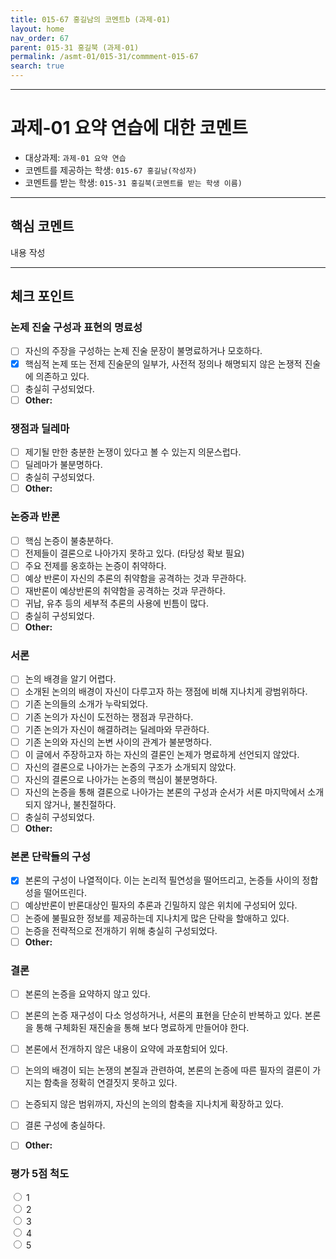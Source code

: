 ```yaml
---
title: 015-67 홍길남의 코멘트b (과제-01) 
layout: home
nav_order: 67
parent: 015-31 홍길북 (과제-01)
permalink: /asmt-01/015-31/commment-015-67
search: true
---
```


---

# 과제-01 요약 연습에 대한 코멘트

- 대상과제: `과제-01 요약 연습`
- 코멘트를 제공하는 학생: `015-67 홍길남(작성자)` 
- 코멘트를 받는 학생: `015-31 홍길북(코멘트를 받는 학생 이름)` 

---

## 핵심 코멘트

내용 작성

---

## 체크 포인트

### 논제 진술 구성과 표현의 명료성  
- [ ] 자신의 주장을 구성하는 논제 진술 문장이 불명료하거나 모호하다.  
- [x] 핵심적 논제 또는 전제 진술문의 일부가, 사전적 정의나 해명되지 않은 논쟁적 진술에 의존하고 있다.  
- [ ] 충실히 구성되었다.  
- [ ] **Other:**  

### 쟁점과 딜레마  
- [ ] 제기될 만한 충분한 논쟁이 있다고 볼 수 있는지 의문스럽다.  
- [ ] 딜레마가 불분명하다.  
- [ ] 충실히 구성되었다.  
- [ ] **Other:**  

### 논증과 반론  
- [ ] 핵심 논증이 불충분하다.  
- [ ] 전제들이 결론으로 나아가지 못하고 있다. (타당성 확보 필요)  
- [ ] 주요 전제를 옹호하는 논증이 취약하다.  
- [ ] 예상 반론이 자신의 추론의 취약함을 공격하는 것과 무관하다.  
- [ ] 재반론이 예상반론의 취약함을 공격하는 것과 무관하다.  
- [ ] 귀납, 유추 등의 세부적 추론의 사용에 빈틈이 많다.  
- [ ] 충실히 구성되었다.  
- [ ] **Other:**  

### 서론  
- [ ] 논의 배경을 알기 어렵다.  
- [ ] 소개된 논의의 배경이 자신이 다루고자 하는 쟁점에 비해 지나치게 광범위하다.  
- [ ] 기존 논의들의 소개가 누락되었다.  
- [ ] 기존 논의가 자신이 도전하는 쟁점과 무관하다.  
- [ ] 기존 논의가 자신이 해결하려는 딜레마와 무관하다.  
- [ ] 기존 논의와 자신의 논변 사이의 관계가 불분명하다.  
- [ ] 이 글에서 주장하고자 하는 자신의 결론인 논제가 명료하게 선언되지 않았다.  
- [ ] 자신의 결론으로 나아가는 논증의 구조가 소개되지 않았다.  
- [ ] 자신의 결론으로 나아가는 논증의 핵심이 불분명하다.  
- [ ] 자신의 논증을 통해 결론으로 나아가는 본론의 구성과 순서가 서론 마지막에서 소개되지 않거나, 불친절하다.  
- [ ] 충실히 구성되었다.  
- [ ] **Other:**  

### 본론 단락들의 구성  
- [x] 본론의 구성이 나열적이다. 이는 논리적 필연성을 떨어뜨리고, 논증들 사이의 정합성을 떨어뜨린다.  
- [ ] 예상반론이 반론대상인 필자의 추론과 긴밀하지 않은 위치에 구성되어 있다.  
- [ ] 논증에 불필요한 정보를 제공하는데 지나치게 많은 단락을 할애하고 있다.  
- [ ] 논증을 전략적으로 전개하기 위해 충실히 구성되었다.  
- [ ] **Other:**  

### 결론  
- [ ] 본론의 논증을 요약하지 않고 있다.  
- [ ] 본론의 논증 재구성이 다소 엉성하거나, 서론의 표현을 단순히 반복하고 있다. 본론을 통해 구체화된 재진술을 통해 보다 명료하게 만들어야 한다.  
- [ ] 본론에서 전개하지 않은 내용이 요약에 과포함되어 있다.  
- [ ] 논의의 배경이 되는 논쟁의 본질과 관련하여, 본론의 논증에 따른 필자의 결론이 가지는 함축을 정확히 연결짓지 못하고 있다.  
- [ ] 논증되지 않은 범위까지, 자신의 논의의 함축을 지나치게 확장하고 있다.  
- [ ] 결론 구성에 충실하다.  
- [ ] **Other:**  


<h3>평가 5점 척도</h3>
<form>
  <input type="radio" id="star1" name="rating" value="1">
  <label for="star1">1</label><br>
  
  <input type="radio" id="star2" name="rating" value="2">
  <label for="star2">2</label><br>

  <input type="radio" id="star3" name="rating" value="3">
  <label for="star3">3</label><br>

  <input type="radio" id="star4" name="rating" value="4">
  <label for="star4">4</label><br>

  <input type="radio" id="star5" name="rating" value="5">
  <label for="star5">5</label><br>
</form>